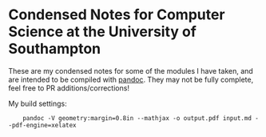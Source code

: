 # Condensed Notes for Computer Science at the University of Southampton

These are my condensed notes for some of the modules I have taken, and are intended to be compiled with [pandoc](https://pandoc.org/). They may not be fully complete, feel free to PR additions/corrections!

My build settings:

		pandoc -V geometry:margin=0.8in --mathjax -o output.pdf input.md --pdf-engine=xelatex

